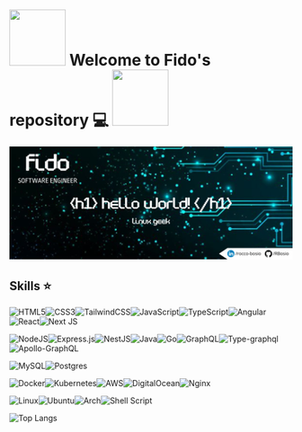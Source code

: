 # <img src="https://media4.giphy.com/media/v1.Y2lkPTc5MGI3NjExNThhZG51b3Q1MzExb2hmcDdobDJhNnRkcDkyZG05ZzUwZDA2dzhnNCZlcD12MV9pbnRlcm5hbF9naWZfYnlfaWQmY3Q9Zw/qgQUggAC3Pfv687qPC/giphy.gif" width="100" height="100"/> Welcome to Fido's repository 💻 <img src="https://media.tenor.com/7OM1QNVM3-wAAAAM/archpepe.gif" width="100" height="100"/>

![banner](./public/banner.png)

## Skills ⭐

![HTML5](https://img.shields.io/badge/html5-%23E34F26.svg?style=for-the-badge&logo=html5&logoColor=white)![CSS3](https://img.shields.io/badge/css3-%231572B6.svg?style=for-the-badge&logo=css3&logoColor=white)![TailwindCSS](https://img.shields.io/badge/tailwindcss-%2338B2AC.svg?style=for-the-badge&logo=tailwind-css&logoColor=white)![JavaScript](https://img.shields.io/badge/javascript-%23323330.svg?style=for-the-badge&logo=javascript&logoColor=%23F7DF1E)![TypeScript](https://img.shields.io/badge/typescript-%23007ACC.svg?style=for-the-badge&logo=typescript&logoColor=white)![Angular](https://img.shields.io/badge/angular-%23DD0031.svg?style=for-the-badge&logo=angular&logoColor=white)![React](https://img.shields.io/badge/react-%2320232a.svg?style=for-the-badge&logo=react&logoColor=%2361DAFB)![Next JS](https://img.shields.io/badge/Next-black?style=for-the-badge&logo=next.js&logoColor=white)

![NodeJS](https://img.shields.io/badge/node.js-6DA55F?style=for-the-badge&logo=node.js&logoColor=white)![Express.js](https://img.shields.io/badge/express.js-%23404d59.svg?style=for-the-badge&logo=express&logoColor=%2361DAFB)![NestJS](https://img.shields.io/badge/nestjs-%23E0234E.svg?style=for-the-badge&logo=nestjs&logoColor=white)![Java](https://img.shields.io/badge/java-%23ED8B00.svg?style=for-the-badge&logo=openjdk&logoColor=white)![Go](https://img.shields.io/badge/go-%2300ADD8.svg?style=for-the-badge&logo=go&logoColor=white)![GraphQL](https://img.shields.io/badge/-GraphQL-E10098?style=for-the-badge&logo=graphql&logoColor=white)![Type-graphql](https://img.shields.io/badge/-TypeGraphQL-%23C04392?style=for-the-badge)![Apollo-GraphQL](https://img.shields.io/badge/-ApolloGraphQL-311C87?style=for-the-badge&logo=apollo-graphql)

![MySQL](https://img.shields.io/badge/mysql-%2300f.svg?style=for-the-badge&logo=mysql&logoColor=white)![Postgres](https://img.shields.io/badge/postgres-%23316192.svg?style=for-the-badge&logo=postgresql&logoColor=white)

![Docker](https://img.shields.io/badge/docker-%230db7ed.svg?style=for-the-badge&logo=docker&logoColor=white)![Kubernetes](https://img.shields.io/badge/kubernetes-%23326ce5.svg?style=for-the-badge&logo=kubernetes&logoColor=white)![AWS](https://img.shields.io/badge/AWS-%23FF9900.svg?style=for-the-badge&logo=amazon-aws&logoColor=white)![DigitalOcean](https://img.shields.io/badge/DigitalOcean-%230167ff.svg?style=for-the-badge&logo=digitalOcean&logoColor=white)![Nginx](https://img.shields.io/badge/nginx-%23009639.svg?style=for-the-badge&logo=nginx&logoColor=white)

![Linux](https://img.shields.io/badge/Linux-FCC624?style=for-the-badge&logo=linux&logoColor=black)![Ubuntu](https://img.shields.io/badge/Ubuntu-E95420?style=for-the-badge&logo=ubuntu&logoColor=white)![Arch](https://img.shields.io/badge/Arch%20Linux-1793D1?logo=arch-linux&logoColor=fff&style=for-the-badge)![Shell Script](https://img.shields.io/badge/shell_script-%23121011.svg?style=for-the-badge&logo=gnu-bash&logoColor=white)

![Top Langs](https://github-readme-stats.vercel.app/api/top-langs/?username=RBosio&layout=compact&theme=dark)

